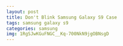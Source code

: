 ```yaml
---
layout: post
title: Don't Blink Samsung Galaxy S9 Case
tags: samsung galaxy s9
categories: samsung
img: 1RgSJwKGuFNGC__Kq-700NkN9jgOBNsgD
---
```


